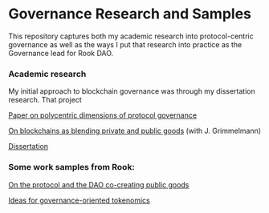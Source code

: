 # Governance Research and Samples

This repository captures both my academic research into protocol-centric governance as well as the ways I put that research into practice as the Governance lead for Rook DAO. 

### Academic research

My initial approach to blockchain governance was through my dissertation research. That project

[Paper on polycentric dimensions of protocol governance](https://github.com/jwindawi/governance/blob/main/windawi_governance_paper.pdf)

[On blockchains as blending private and public goods](https://papers.ssrn.com/sol3/papers.cfm?abstract_id=4152068) (with J. Grimmelmann)

[Dissertation](https://github.com/jwindawi/dissertation/blob/main/Windawi_proquest.pdf)


### Some work samples from Rook: 

[On the protocol and the DAO co-creating public goods](https://web.archive.org/web/20221202185030/https://www.notion.so/rook-labs/Governance-19f4b270e4b44648ae0671f8a964dda6?p=74a458dcd7204bb29e105897527b24e4&pm=s)

[Ideas for governance-oriented tokenomics](https://github.com/jwindawi/governance/blob/main/Governance_with_the_new_tokenomics_a_way_forward_discussion_draft.pdf)
